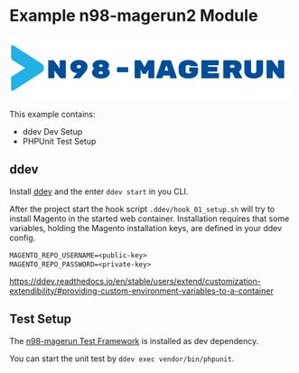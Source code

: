 # Example n98-magerun2 Module 

![n98-magerun Logo](.github/doc/magerun-logo.png)

This example contains:

- ddev Dev Setup
- PHPUnit Test Setup

## ddev

Install [ddev](https://ddev.readthedocs.io/en/stable/) and the enter `ddev start` in you CLI.

After the project start the hook script `.ddev/hook_01_setup.sh` will try to install Magento in the started web container.
Installation requires that some variables, holding the Magento installation keys, are defined in your ddev config.

```
MAGENTO_REPO_USERNAME=<public-key>
MAGENTO_REPO_PASSWORD=<private-key>
```

https://ddev.readthedocs.io/en/stable/users/extend/customization-extendibility/#providing-custom-environment-variables-to-a-container

## Test Setup

The [n98-magerun Test Framework](https://github.com/netz98/n98-magerun2-test-framework) is installed as dev dependency.

You can start the unit test by `ddev exec vendor/bin/phpunit`.
